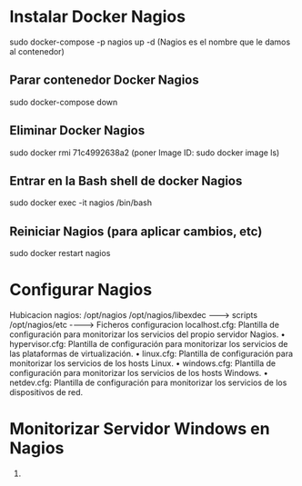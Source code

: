# Instalar Docker Nagios
sudo docker-compose -p nagios up -d    (Nagios es el nombre que le damos al contenedor)
## Parar contenedor Docker Nagios
 sudo docker-compose down
## Eliminar Docker Nagios
sudo docker rmi  71c4992638a2 (poner Image ID: sudo docker image ls)
## Entrar en la Bash shell de docker Nagios
sudo docker exec -it nagios /bin/bash
## Reiniciar Nagios (para aplicar cambios, etc)
sudo docker restart nagios
# Configurar Nagios

Hubicacion nagios:
/opt/nagios
/opt/nagios/libexdec ---> scripts
/opt/nagios/etc ----> Ficheros configuracion
  localhost.cfg: Plantilla de configuración para monitorizar los servicios del propio servidor Nagios.
• hypervisor.cfg: Plantilla de configuración para monitorizar los servicios de las plataformas de virtualización.
• linux.cfg: Plantilla de configuración para monitorizar los servicios de los hosts Linux.
• windows.cfg: Plantilla de configuración para monitorizar los servicios de los hosts Windows.
• netdev.cfg: Plantilla de configuración para monitorizar los servicios de los dispositivos de red.

# Monitorizar Servidor Windows en Nagios

1.
 

